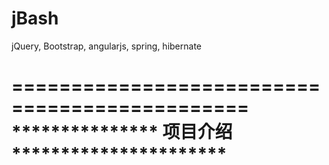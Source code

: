 # jBash
jQuery, Bootstrap, angularjs, spring, hibernate

==============================================
*************** 项目介绍**********************
==============================================

